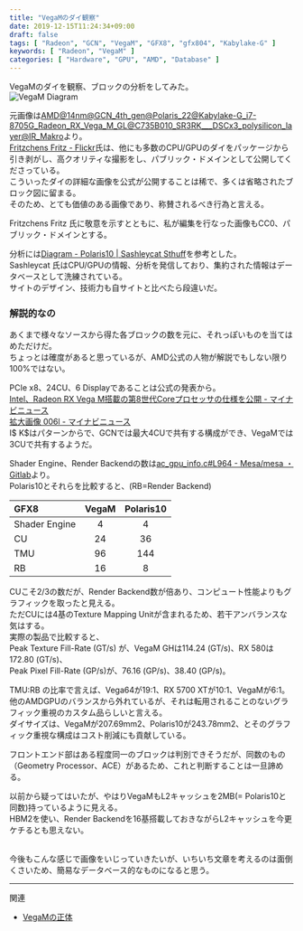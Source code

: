 ```yaml
---
title: "VegaMのダイ観察"
date: 2019-12-15T11:24:34+09:00
draft: false
tags: [ "Radeon", "GCN", "VegaM", "GFX8", "gfx804", "Kabylake-G" ]
keywords: [ "Radeon", "VegaM" ]
categories: [ "Hardware", "GPU", "AMD", "Database" ]
---
```


VegaMのダイを観察、ブロックの分析をしてみた。  
![VegaM Diagram](/image/2019/12/15/vegam-diagram.webp)  

元画像は[AMD@14nm@GCN_4th_gen@Polaris_22@Kabylake-G_i7-8705G_Radeon_RX_Vega_M_GL@C735B010_SR3RK___DSCx3_polysilicon_layer@IR_Makro](https://www.flickr.com/photos/130561288@N04/32173677657/)より。  
[Fritzchens Fritz - Flickr](https://www.flickr.com/photos/130561288@N04/)氏は、他にも多数のCPU/GPUのダイをパッケージから引き剥がし、高クオリティな撮影をし、パブリック・ドメインとして公開してくださっている。  
こういったダイの詳細な画像を公式が公開することは稀で、多くは省略されたブロック図に留まる。  
そのため、とても価値のある画像であり、称賛されるべき行為と言える。  

Fritzchens Fritz 氏に敬意を示すとともに、私が編集を行なった画像もCC0、パブリック・ドメインとする。  

分析には[Diagram - Polaris10 | Sashleycat Sthuff](https://www.sashleycat.com/diagram-polaris-10)を参考とした。  
Sashleycat 氏はCPU/GPUの情報、分析を発信しており、集約された情報はデータベースとして洗練されている。  
サイトのデザイン、技術力も自サイトと比べたら段違いだ。  

### 解説的なの
あくまで様々なソースから得た各ブロックの数を元に、それっぽいものを当てはめただけだ。  
ちょっとは確度があると思っているが、AMD公式の人物が解説でもしない限り100%ではない。  

PCIe x8、24CU、6 Displayであることは公式の発表から。  
[Intel、Radeon RX Vega M搭載の第8世代Coreプロセッサの仕様を公開 - マイナビニュース](https://news.mynavi.jp/article/20180108-568850/)  
[拡大画像 006l - マイナビニュース](https://news.mynavi.jp/photo/article/20180108-568850/images/006l.jpg)  
I$ K$はパターンからで、GCNでは最大4CUで共有する構成ができ、VegaMでは3CUで共有するようだ。  

Shader Engine、Render Backendの数は[ac_gpu_info.c#L964 - Mesa/mesa ・ Gitlab](https://gitlab.freedesktop.org/mesa/mesa/blob/master/src/amd/common/ac_gpu_info.c#L964)より。  
Polaris10とそれらを比較すると、(RB=Render Backend)

| GFX8 | VegaM | Polaris10 |
| :--- | :---: | :---: |
| Shader Engine | 4 | 4 |
| CU | 24 | 36 |
| TMU | 96 | 144 |
| RB | 16 | 8 |

CUこそ2/3の数だが、Render Backend数が倍あり、コンピュート性能よりもグラフィックを取ったと見える。  
ただCUには4基のTexture Mapping Unitが含まれるため、若干アンバランスな気はする。  
実際の製品で比較すると、  
Peak Texture Fill-Rate (GT/s) が、VegaM GHは114.24 (GT/s)、RX 580は172.80 (GT/s)、  
Peak Pixel Fill-Rate (GP/s)が、76.16 (GP/s)、38.40 (GP/s)。  

TMU:RB の比率で言えば、Vega64が19:1、RX 5700 XTが10:1、VegaMが6:1。  
他のAMDGPUのバランスから外れているが、それは転用されることのないグラフィック重視のカスタム品らしいと言える。  
ダイサイズは、VegaMが207.69mm2、Polaris10が243.78mm2、とそのグラフィック重視な構成はコスト削減にも貢献している。  

フロントエンド部はある程度同一のブロックは判別できそうだが、同数のもの（Geometry Processor、ACE）があるため、これと判断することは一旦諦める。  

以前から疑ってはいたが、やはりVegaMもL2キャッシュを2MB(= Polaris10と同数)持っているように見える。  
HBM2を使い、Render Backendを16基搭載しておきながらL2キャッシュを今更ケチるとも思えない。  


<br>
今後もこんな感じで画像をいじっていきたいが、いちいち文章を考えるのは面倒くさいため、簡易なデータベース的なものになると思う。  

<hr>
関連

 * [VegaMの正体](/posts/2019/11/06/vegam-identity/)
